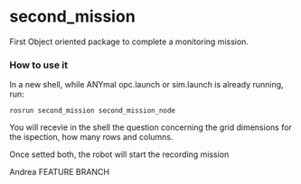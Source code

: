 # second_mission

First Object oriented package to complete a monitoring mission.

### How to use it
In a new shell, while ANYmal opc.launch or sim.launch is already running, run:

``` 
rosrun second_mission second_mission_node
```
You will recevie in the shell the question concerning the grid dimensions for the ispection, how many rows and columns.

Once setted both, the robot will start the recording mission

Andrea FEATURE BRANCH
